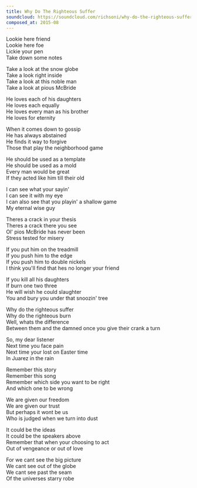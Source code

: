 ```yaml
---
title: Why Do The Righteous Suffer
soundcloud: https://soundcloud.com/richsoni/why-do-the-righteous-suffer
composed_at: 2015-08
---
```


Lookie here friend  
Lookie here foe  
Lickie your pen  
Take down some notes  

Take a look at the snow globe  
Take a look right inside  
Take a look at this noble man  
Take a look at pious McBride  

He loves each of his daughters  
He loves each equally  
He loves every man as his brother  
He loves for eternity  

When it comes down to gossip  
He has always abstained  
He finds it way to forgive  
Those that play the neighborhood game  

He should be used as a template  
He should be used as a mold  
Every man would be great  
If they acted like him till their old  

I can see what your sayin'  
I can see it with my eye  
I can also see that you playin' a shallow game  
My eternal wise guy  

Theres a crack in your thesis  
Theres a crack there you see  
Ol' pios McBride has never been  
Stress tested for misery  

If you put him on the treadmill  
If you push him to the edge  
If you push him to double nickels  
I think you'll find that hes no longer your friend  

If you kill all his daughters  
If burn one two three  
He will wish he could slaughter  
You and bury you under that snoozin' tree  

Why do the righteous suffer  
Why do the righteous burn  
Well, whats the difference  
Between them and the damned once you give their crank a turn  

So, my dear listener  
Next time you face pain  
Next time your lost on Easter time  
In Juarez in the rain  

Remember this story  
Remember this song  
Remember which side you want to be right  
And which one to be wrong  

We are given our freedom  
We are given our trust  
But perhaps it wont be us  
Who is judged when we turn into dust  

It could be the ideas  
It could be the speakers above  
Remember that when your choosing to act  
Out of vengeance or out of love  

For we cant see the big picture  
We cant see out of the globe  
We cant see past the seam  
Of the universes starry robe  
